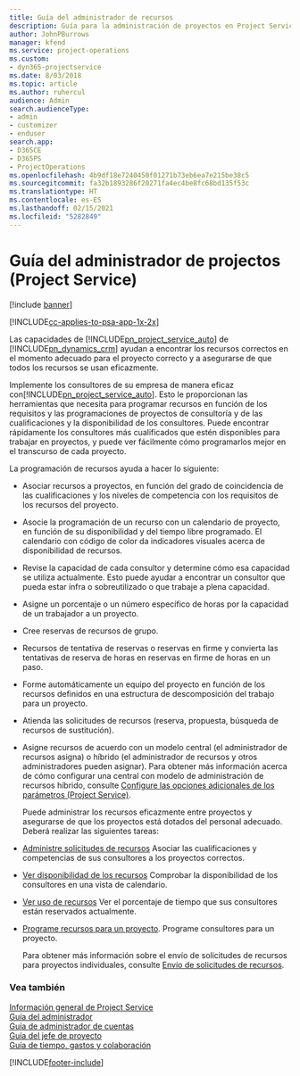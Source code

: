 ```yaml
---
title: Guía del administrador de recursos
description: Guía para la administración de proyectos en Project Service
author: JohnPBurrows
manager: kfend
ms.service: project-operations
ms.custom:
- dyn365-projectservice
ms.date: 8/03/2018
ms.topic: article
ms.author: ruhercul
audience: Admin
search.audienceType:
- admin
- customizer
- enduser
search.app:
- D365CE
- D365PS
- ProjectOperations
ms.openlocfilehash: 4b9df18e7240450f01271b73eb6ea7e215be38c5
ms.sourcegitcommit: fa32b1893286f20271fa4ec4be8fc68bd135f53c
ms.translationtype: HT
ms.contentlocale: es-ES
ms.lasthandoff: 02/15/2021
ms.locfileid: "5282849"
---
```

# <a name="resource-manager-guide-project-service"></a>Guía del administrador de projectos (Project Service)

[!include [banner](../includes/psa-now-project-operations.md)]

[!INCLUDE[cc-applies-to-psa-app-1x-2x](../includes/cc-applies-to-psa-app-1x-2x.md)]

Las capacidades de [!INCLUDE[pn_project_service_auto](../includes/pn-project-service-auto.md)] de [!INCLUDE[pn_dynamics_crm](../includes/pn-dynamics-crm.md)] ayudan a encontrar los recursos correctos en el momento adecuado para el proyecto correcto y a asegurarse de que todos los recursos se usan eficazmente.  
  
 Implemente los consultores de su empresa de manera eficaz con[!INCLUDE[pn_project_service_auto](../includes/pn-project-service-auto.md)]. Esto le proporcionan las herramientas que necesita para programar recursos en función de los requisitos y las programaciones de proyectos de consultoría y de las cualificaciones y la disponibilidad de los consultores. Puede encontrar rápidamente los consultores más cualificados que estén disponibles para trabajar en proyectos, y puede ver fácilmente cómo programarlos mejor en el transcurso de cada proyecto.  
  
 La programación de recursos ayuda a hacer lo siguiente:  
  
- Asociar recursos a proyectos, en función del grado de coincidencia de las cualificaciones y los niveles de competencia con los requisitos de los recursos del proyecto.  
  
- Asocie la programación de un recurso con un calendario de proyecto, en función de su disponibilidad y del tiempo libre programado. El calendario con código de color da indicadores visuales acerca de disponibilidad de recursos.  
  
- Revise la capacidad de cada consultor y determine cómo esa capacidad se utiliza actualmente. Esto puede ayudar a encontrar un consultor que pueda estar infra o sobreutilizado o que trabaje a plena capacidad.  
  
- Asigne un porcentaje o un número específico de horas por la capacidad de un trabajador a un proyecto.  
  
- Cree reservas de recursos de grupo.  
  
- Recursos de tentativa de reservas o reservas en firme y convierta las tentativas de reserva de horas en reservas en firme de horas en un paso.  
  
- Forme automáticamente un equipo del proyecto en función de los recursos definidos en una estructura de descomposición del trabajo para un proyecto.  
  
- Atienda las solicitudes de recursos (reserva, propuesta, búsqueda de recursos de sustitución).  
  
- Asigne recursos de acuerdo con un modelo central (el administrador de recursos asigna) o híbrido (el administrador de recursos y otros administradores pueden asignar). Para obtener más información acerca de cómo configurar una central con modelo de administración de recursos híbrido, consulte [Configure las opciones adicionales de los parámetros (Project Service)](../psa/configure-additional-parameters-settings.md).  
  
  Puede administrar los recursos eficazmente entre proyectos y asegurarse de que los proyectos está dotados del personal adecuado. Deberá realizar las siguientes tareas:  
  
- [Administre solicitudes de recursos](../psa/manage-resource-requests.md) Asociar las cualificaciones y competencias de sus consultores a los proyectos correctos.  
  
- [Ver disponibilidad de los recursos](../psa/view-resource-availability.md) Comprobar la disponibilidad de los consultores en una vista de calendario.  
  
- [Ver uso de recursos](../psa/view-resource-utilization.md) Ver el porcentaje de tiempo que sus consultores están reservados actualmente.  
  
- [Programe recursos para un proyecto](../psa/schedule-resources-project.md). Programe consultores para un proyecto.  
  
  Para obtener más información sobre el envío de solicitudes de recursos para proyectos individuales, consulte [Envío de solicitudes de recursos](../psa/submit-resource-requests.md).  
  
### <a name="see-also"></a>Vea también  
 [Información general de Project Service](../psa/overview.md)   
 [Guía del administrador](../psa/admin-guide.md)   
 [Guía de administrador de cuentas](../psa/account-manager-guide.md)   
 [Guía del jefe de proyecto](../psa/project-manager-guide.md)   
 [Guía de tiempo, gastos y colaboración](../psa/time-expense-collaboration-guide.md)


[!INCLUDE[footer-include](../includes/footer-banner.md)]